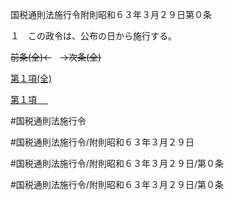 国税通則法施行令附則昭和６３年３月２９日第０条

１　この政令は、公布の日から施行する。

~~前条(全)←~~　~~→次条(全)~~

[第１項(全)](国税通則法施行＿令附則昭和６３年３月２９日第０条第１項_.md)  

[第１項 　 ](国税通則法施行＿令附則昭和６３年３月２９日第０条第１項.md)  

#国税通則法施行令

#国税通則法施行令/附則昭和６３年３月２９日

#国税通則法施行令/附則昭和６３年３月２９日/第０条

#国税通則法施行令/附則昭和６３年３月２９日/第０条

